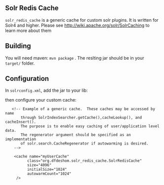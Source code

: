 Solr Redis Cache
----------------

``solr_redis_cache`` is a generic cache for custom solr plugins. It is written for Solr4 and higher. Please see http://wiki.apache.org/solr/SolrCaching to learn more about them

Building
---------
You will need maven: ``mvn package`` . The reslting jar should be in your ``target/`` folder.

Configuration
--------------
In ``solrconfig.xml``, add the jar to your lib:
       <lib path="/path/to/solr_redis_cache-1.0-SNAPSHOT.jar" />
      
then configure your custom cache:

       <!-- Example of a generic cache.  These caches may be accessed by name
           through SolrIndexSearcher.getCache(),cacheLookup(), and cacheInsert().
           The purpose is to enable easy caching of user/application level data.
           The regenerator argument should be specified as an implementation
           of solr.search.CacheRegenerator if autowarming is desired.
        -->
     
        <cache name="myUserCache"
              class="org.dfdeshom.solr_redis_cache.SolrRedisCache"
              size="4096"
              initialSize="1024"
              autowarmCount="1024"
         />


